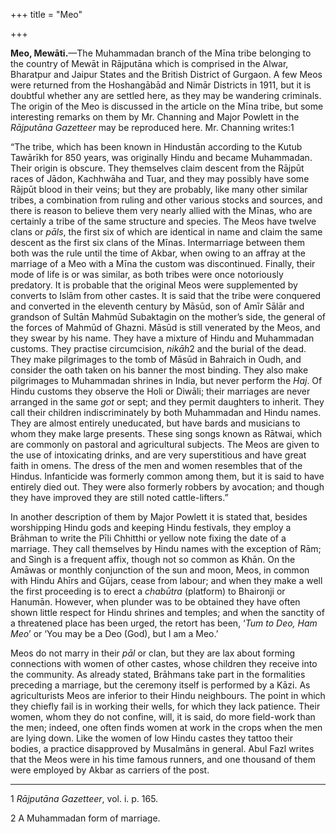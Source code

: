 +++
title = "Meo"

+++

**Meo, Mewāti.**—The Muhammadan branch of the Mīna tribe belonging to the country of Mewāt in Rājputāna which is comprised in the Alwar, Bharatpur and Jaipur States and the British District of Gurgaon. A few Meos were returned from the Hoshangābād and Nimār Districts in 1911, but it is doubtful whether any are settled here, as they may be wandering criminals. The origin of the Meo is discussed in the article on the Mīna tribe, but some interesting remarks on them by Mr. Channing and Major Powlett in the *Rājputāna Gazetteer* may be reproduced here. Mr. Channing writes:1 

“The tribe, which has been known in Hindustān according to the Kutub Tawārīkh for 850 years, was originally Hindu and became Muhammadan. Their origin is obscure. They themselves claim descent from the Rājpūt races of Jādon, Kachhwāha and Tuar, and they may possibly have some Rājpūt blood in their veins; but they are probably, like many other similar tribes, a combination from ruling and other various stocks and sources, and there is reason to believe them very nearly allied with the Mīnas, who are certainly a tribe of the same structure and species. The Meos have twelve clans or *pāls*, the first six of which are identical in name and claim the same descent as the first six clans of the Mīnas. Intermarriage between them both was the rule until the time of Akbar, when owing to an affray at the marriage of a Meo with a Mīna the custom was discontinued. Finally, their mode of life is or was similar, as both tribes were once notoriously predatory. It is probable that the original Meos were supplemented by converts to Islām from other castes. It is said that the tribe were conquered and converted in the eleventh century by Māsūd, son of Amīr Sālār and grandson of Sultān Mahmūd Subaktagin on the mother’s side, the general of the forces of Mahmūd of Ghazni. Māsūd is still venerated by the Meos, and they swear by his name. They have a mixture of Hindu and Muhammadan customs. They practise circumcision, *nikāh*2 and the burial of the dead. They make pilgrimages to the tomb of Māsūd in Bahraich in Oudh, and consider the oath taken on his banner the most binding. They also make pilgrimages to Muhammadan shrines in India, but never perform the *Haj*. Of Hindu customs they observe the Holi or Diwāli; their marriages are never arranged in the same *got* or sept; and they permit daughters to inherit. They call their children indiscriminately by both Muhammadan and Hindu names. They are almost entirely uneducated, but have bards and musicians to whom they make large presents. These sing songs known as Rātwai, which are commonly on pastoral and agricultural subjects. The Meos are given to the use of intoxicating drinks, and are very superstitious and have great faith in omens. The dress of the men and women resembles that of the Hindus. Infanticide was formerly common among them, but it is said to have entirely died out. They were also formerly robbers by avocation; and though they have improved they are still noted cattle-lifters.” 

In another description of them by Major Powlett it is stated that, besides worshipping Hindu gods and keeping Hindu festivals, they employ a Brāhman to write the Pīli Chhitthi or yellow note fixing the date of a marriage. They call themselves by Hindu names with the exception of Rām; and Singh is a frequent affix, though not so common as Khān. On the Amāwas or monthly conjunction of the sun and moon, Meos, in common with Hindu Ahīrs and Gūjars, cease from labour; and when they make a well the first proceeding is to erect a *chabūtra* \(platform\) to Bhaironji or Hanumān. However, when plunder was to be obtained they have often shown little respect for Hindu shrines and temples; and when the sanctity of a threatened place has been urged, the retort has been, ‘*Tum to Deo, Ham Meo*’ or ‘You may be a Deo \(God\), but I am a Meo.’ 

Meos do not marry in their *pāl* or clan, but they are lax about forming connections with women of other castes, whose children they receive into the community. As already stated, Brāhmans take part in the formalities preceding a marriage, but the ceremony itself is performed by a Kāzi. As agriculturists Meos are inferior to their Hindu neighbours. The point in which they chiefly fail is in working their wells, for which they lack patience. Their women, whom they do not confine, will, it is said, do more field-work than the men; indeed, one often finds women at work in the crops when the men are lying down. Like the women of low Hindu castes they tattoo their bodies, a practice disapproved by Musalmāns in general. Abul Fazl writes that the Meos were in his time famous runners, and one thousand of them were employed by Akbar as carriers of the post. 


* * *

1 *Rājputāna Gazetteer*, vol. i. p. 165. 

2 A Muhammadan form of marriage. 



